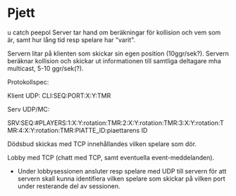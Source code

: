 Pjett
=====
u catch peepol
Server tar hand om beräkningar för kollision och vem som är, samt hur lång tid resp spelare har "varit".

Servern litar på klienten som skickar sin egen position (10ggr/sek?).
Servern beräknar kollision och skickar ut informationen till samtliga deltagare mha multicast, 5-10 ggr/sek(?).




Protokollspec:

Klient UDP:
CLI:SEQ:PORT:X:Y:TMR

Serv UDP/MC:

SRV:SEQ:#PLAYERS:1:X:Y:rotation:TMR:2:X:Y:rotation:TMR:3:X:Y:rotation:TMR:4:X:Y:rotation:TMR:PIATTE_ID:piaettarens ID

Dödsbud skickas med TCP innehållandes vilken spelare som dör.




Lobby med TCP (chatt med TCP, samt eventuella event-meddelanden).

- Under lobbysessionen ansluter resp spelare med UDP till servern för att servern skall kunna identifiera vilken spelare som skickar på vilken port under resterande del av sessionen.
